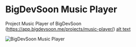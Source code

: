 # BigDevSoon Music Player
Project Music Player of BigDevSoon (https://app.bigdevsoon.me/projects/music-player/)
[alt text](https://github.com/[username]/[reponame]/blob/[branch]/image.jpg?raw=true)

![BigDevSoon Music Player]([https://mqzzwgavxmdmqvivwgez.supabase.co/storage/v1/render/image/public/projects/music-player-v1/fullscreen/Music-Player_0.jpeg?t=1708867447094](https://mqzzwgavxmdmqvivwgez.supabase.co/storage/v1/render/image/public/projects/music-player-v1/fullscreen/Music-Player_0.jpeg?t=1708867447094))
